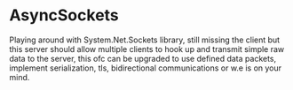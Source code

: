 AsyncSockets
============

Playing around with System.Net.Sockets library, still missing the client but this server
should allow multiple clients to hook up and transmit simple raw data to the server, 
this ofc can be upgraded to use defined data packets, implement serialization, tls, bidirectional
communications or w.e is on your mind.
